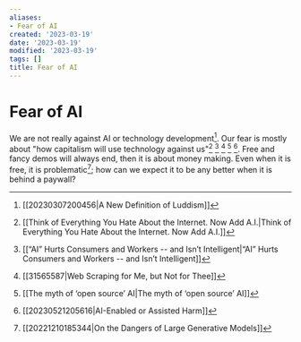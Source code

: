 ```yaml
---
aliases:
- Fear of AI
created: '2023-03-19'
date: '2023-03-19'
modified: '2023-03-19'
tags: []
title: Fear of AI
---
```


# Fear of AI

We are not really against AI or technology development[^1]. Our fear is mostly about "how capitalism will use technology against us"[^2] [^3] [^4] [^5] [^6]. Free and fancy demos will always end, then it is about money making. Even when it is free, it is problematic[^7]; how can we expect it to be any better when it is behind a paywall?

[^1]: [[20230307200456|A New Definition of Luddism]]
[^2]: [[Think of Everything You Hate About the Internet. Now Add A.I.|Think of Everything You Hate About the Internet. Now Add A.I.]]
[^3]: [[“AI” Hurts Consumers and Workers -- and Isn’t Intelligent|“AI” Hurts Consumers and Workers -- and Isn’t Intelligent]]
[^4]: [[31565587|Web Scraping for Me, but Not for Thee]]
[^5]: [[The myth of ‘open source’ AI|The myth of ‘open source’ AI]]
[^6]: [[20230521205616|AI-Enabled or Assisted Harm]]
[^7]: [[20221210185344|On the Dangers of Large Generative Models]]